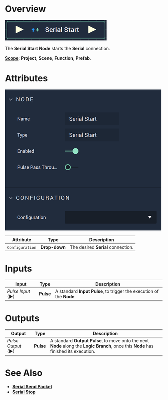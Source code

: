 # Overview

![The Serial Start Node.](../../../.gitbook/assets/serialstartnode.png)

The **Serial Start Node** starts the **Serial** connection.

[**Scope**](../overview.md#scopes): **Project**, **Scene**, **Function**, **Prefab**.

# Attributes

![The Serial Start Node Attributes.](../../../.gitbook/assets/serialstartattributes.png)

|Attribute|Type|Description|
|---|---|---|
|`Configuration`|**Drop-down**|The desired **Serial** connection.|

# Inputs

|Input|Type|Description|
|---|---|---|
|*Pulse Input* (►)|**Pulse**|A standard **Input Pulse**, to trigger the execution of the **Node**.|

# Outputs

|Output|Type|Description|
|---|---|---|
|*Pulse Output* (►)|**Pulse**|A standard **Output Pulse**, to move onto the next **Node** along the **Logic Branch**, once this **Node** has finished its execution.|

# See Also

* [**Serial Send Packet**](serialsendpacket.md)
* [**Serial Stop**](serialstop.md)

